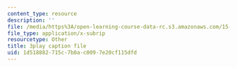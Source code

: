 ```yaml
---
content_type: resource
description: ''
file: /media/https%3A/open-learning-course-data-rc.s3.amazonaws.com/15-071-the-analytics-edge-spring-2017/1d518882715c7b0ac0097e20cf115dfd_uxNfDiKmZ5M.srt
file_type: application/x-subrip
resourcetype: Other
title: 3play caption file
uid: 1d518882-715c-7b0a-c009-7e20cf115dfd
---
```

